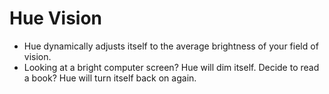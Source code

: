 Hue Vision
==========
+ Hue dynamically adjusts itself to the average brightness of your field of vision.
+ Looking at a bright computer screen? Hue will dim itself.  Decide to read a book? Hue will turn itself back on again.
